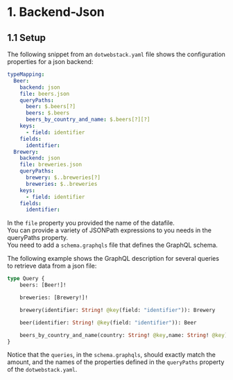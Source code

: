 # 1. Backend-Json

## 1.1 Setup

The following snippet from an `dotwebstack.yaml` file shows the configuration properties for a json backend:


```yaml
typeMapping:
  Beer:
    backend: json
    file: beers.json
    queryPaths:
      beer: $.beers[?]
      beers: $.beers
      beers_by_country_and_name: $.beers[?][?]
    keys:
      - field: identifier
    fields:
      identifier:
  Brewery:
    backend: json
    file: breweries.json
    queryPaths:
      brewery: $..breweries[?]
      breweries: $..breweries
    keys:
      - field: identifier
    fields:
      identifier:
```
In the `file` property you provided the name of the datafile.<br/>
You can provide a variety of JSONPath expressions to you needs in the queryPaths property.<br/>
You need to add a `schema.graphqls` file that defines the GraphQL schema. 

The following example shows the GraphQL description for several queries to retrieve data from a json file:
```graphql
type Query {
    beers: [Beer!]!

    breweries: [Brewery!]!

    brewery(identifier: String! @key(field: "identifier")): Brewery

    beer(identifier: String! @key(field: "identifier")): Beer

    beers_by_country_and_name(country: String! @key,name: String! @key): [Beer!]!
}
```
Notice that the `queries`, in the `schema.graphqls`, should exactly match the amount, and the names of the properties defined in the `queryPaths` property of the `dotwebstack.yaml`.